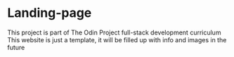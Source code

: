 # Landing-page

This project is part of The Odin Project full-stack development curriculum
This website is just a template, it will be filled up with info and images in the future
